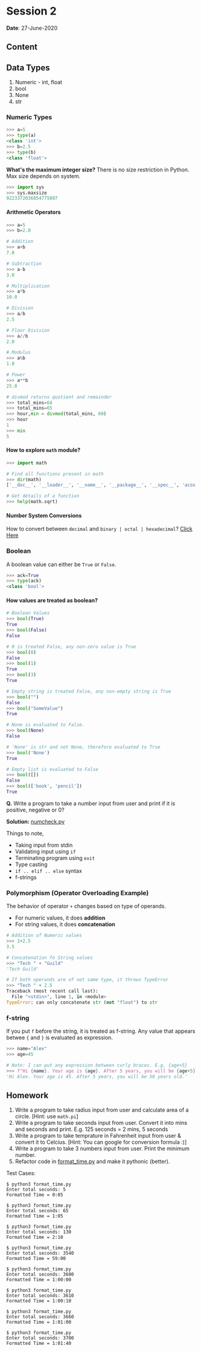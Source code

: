 # Session 2

**Date**: 27-June-2020

Content
-------

## Data Types

1. Numeric - int, float
2. bool
3. None
4. str

### Numeric Types

```python
>>> a=5
>>> type(a)
<class 'int'>
>>> b=2.5
>>> type(b)
<class 'float'>
```

**What's the maximum integer size?** There is no size restriction in Python. Max size depends on system.

```python
>>> import sys
>>> sys.maxsize
9223372036854775807
```

#### Arithmetic Operators

```python
>>> a=5
>>> b=2.0

# Addition
>>> a+b
7.0

# Subtraction
>>> a-b
3.0

# Multiplication
>>> a*b
10.0

# Division
>>> a/b
2.5

# Floor Division
>>> a//b
2.0

# Modulus
>>> a%b
1.0

# Power
>>> a**b
25.0

# divmod returns quotient and remainder 
>>> total_mins=64
>>> total_mins=65
>>> hour,min = divmod(total_mins, 60)
>>> hour
1
>>> min
5
```

#### How to explore `math` module?

```python
>>> import math

# Find all functions present in math
>>> dir(math)
['__doc__', '__loader__', '__name__', '__package__', '__spec__', 'acos', 'acosh', 'asin', 'asinh', 'atan', 'atan2', 'atanh', 'ceil', 'copysign', 'cos', 'cosh', 'degrees', 'e', 'erf', 'erfc', 'exp', 'expm1', 'fabs', 'factorial', 'floor', 'fmod', 'frexp', 'fsum', 'gamma', 'gcd', 'hypot', 'inf', 'isclose', 'isfinite', 'isinf', 'isnan', 'ldexp', 'lgamma', 'log', 'log10', 'log1p', 'log2', 'modf', 'nan', 'pi', 'pow', 'radians', 'remainder', 'sin', 'sinh', 'sqrt', 'tan', 'tanh', 'tau', 'trunc']

# Get details of a function
>>> help(math.sqrt)

```

#### Number System Conversions

How to convert between `decimal` and `binary | octal | hexadecimal`? [Click Here](NumberingSystemConversions.ipynb)

### Boolean

A boolean value can either be `True` or `False`.

```python
>>> ack=True
>>> type(ack)
<class 'bool'>
```

#### How values are treated as boolean?

```python
# Boolean Values
>>> bool(True)
True
>>> bool(False)
False

# 0 is treated False, any non-zero value is True
>>> bool(0)
False
>>> bool(1)
True
>>> bool(3)
True

# Empty string is treated False, any non-empty string is True
>>> bool("")
False
>>> bool("SomeValue")
True

# None is evaluated to False.
>>> bool(None)
False

# 'None' is str and not None, therefore evaluated to True
>>> bool('None')
True

# Empty list is evaluated to False
>>> bool([])
False
>>> bool(['book', 'pencil'])
True
```

**Q.** Write a program to take a number input from user and print if it is positive, negative or 0?

**Solution:** [numcheck.py](./numcheck.py)

Things to note,
* Taking input from stdin
* Validating input using `if`
* Terminating program using `exit`
* Type casting
* `if .. elif .. else` syntax
* f-strings

### Polymorphism (Operator Overloading Example)

The behavior of operator `+` changes based on type of operands.

* For numeric values, it does **addition**
* For string values, it does **concatenation**

```python
# Addition of Numeric values
>>> 1+2.5
3.5

# Concatenation fo String values
>>> "Tech " + "Guild"
'Tech Guild'

# If both operands are of not same type, it throws TypeError
>>> "Tech " + 2.5
Traceback (most recent call last):
  File "<stdin>", line 1, in <module>
TypeError: can only concatenate str (not "float") to str
```

### f-string

If you put `f` before the string, it is treated as f-string. Any value that appears betwee `{` and `}` is evaluated as expression.

```python
>>> name="Alex"
>>> age=45

# Note: I can put any expression between curly braces. E.g. {age+5}
>>> f"Hi {name}. Your age is {age}. After 5 years, you will be {age+5} years old."
'Hi Alex. Your age is 45. After 5 years, you will be 50 years old.'
```

Homework
--------

1. Write a program to take radius input from user and calculate area of a circle. [Hint: use `math.pi`]
2. Write a program to take seconds input from user. Convert it into mins and seconds and print. E.g. 125 seconds = 2 mins, 5 seconds
3. Write a program to take temprature in Fahrenheit input from user & convert it to Celcius. [Hint: You can google for conversion formula :)] 
4. Write a program to take 3 numbers input from user. Print the minimum number.
5. Refactor code in [format_time.py](format_time.py) and make it pythonic (better).

Test Cases:

```unix
$ python3 format_time.py
Enter total seconds: 5
Formatted Time = 0:05

$ python3 format_time.py
Enter total seconds: 65
Formatted Time = 1:05

$ python3 format_time.py
Enter total seconds: 130
Formatted Time = 2:10

$ python3 format_time.py
Enter total seconds: 3540
Formatted Time = 59:00

$ python3 format_time.py
Enter total seconds: 3600
Formatted Time = 1:00:00

$ python3 format_time.py
Enter total seconds: 3610
Formatted Time = 1:00:10

$ python3 format_time.py
Enter total seconds: 3660
Formatted Time = 1:01:00

$ python3 format_time.py
Enter total seconds: 3700
Formatted Time = 1:01:40
```

